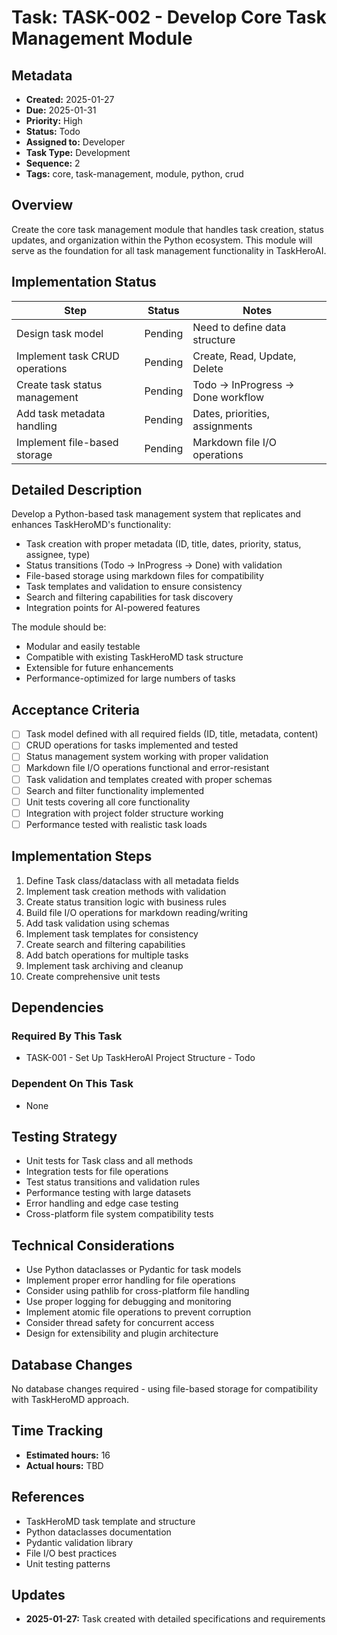 # Task: TASK-002 - Develop Core Task Management Module

## Metadata
- **Created:** 2025-01-27
- **Due:** 2025-01-31
- **Priority:** High
- **Status:** Todo
- **Assigned to:** Developer
- **Task Type:** Development
- **Sequence:** 2
- **Tags:** core, task-management, module, python, crud

## Overview
Create the core task management module that handles task creation, status updates, and organization within the Python ecosystem. This module will serve as the foundation for all task management functionality in TaskHeroAI.

## Implementation Status
| Step | Status | Notes |
|------|--------|-------|
| Design task model | Pending | Need to define data structure |
| Implement task CRUD operations | Pending | Create, Read, Update, Delete |
| Create task status management | Pending | Todo → InProgress → Done workflow |
| Add task metadata handling | Pending | Dates, priorities, assignments |
| Implement file-based storage | Pending | Markdown file I/O operations |

## Detailed Description
Develop a Python-based task management system that replicates and enhances TaskHeroMD's functionality:
- Task creation with proper metadata (ID, title, dates, priority, status, assignee, type)
- Status transitions (Todo → InProgress → Done) with validation
- File-based storage using markdown files for compatibility
- Task templates and validation to ensure consistency
- Search and filtering capabilities for task discovery
- Integration points for AI-powered features

The module should be:
- Modular and easily testable
- Compatible with existing TaskHeroMD task structure
- Extensible for future enhancements
- Performance-optimized for large numbers of tasks

## Acceptance Criteria
- [ ] Task model defined with all required fields (ID, title, metadata, content)
- [ ] CRUD operations for tasks implemented and tested
- [ ] Status management system working with proper validation
- [ ] Markdown file I/O operations functional and error-resistant
- [ ] Task validation and templates created with proper schemas
- [ ] Search and filter functionality implemented
- [ ] Unit tests covering all core functionality
- [ ] Integration with project folder structure working
- [ ] Performance tested with realistic task loads

## Implementation Steps
1. Define Task class/dataclass with all metadata fields
2. Implement task creation methods with validation
3. Create status transition logic with business rules
4. Build file I/O operations for markdown reading/writing
5. Add task validation using schemas
6. Implement task templates for consistency
7. Create search and filtering capabilities
8. Add batch operations for multiple tasks
9. Implement task archiving and cleanup
10. Create comprehensive unit tests

## Dependencies
### Required By This Task
- TASK-001 - Set Up TaskHeroAI Project Structure - Todo

### Dependent On This Task
- None

## Testing Strategy
- Unit tests for Task class and all methods
- Integration tests for file operations
- Test status transitions and validation rules
- Performance testing with large datasets
- Error handling and edge case testing
- Cross-platform file system compatibility tests

## Technical Considerations
- Use Python dataclasses or Pydantic for task models
- Implement proper error handling for file operations
- Consider using pathlib for cross-platform file handling
- Use proper logging for debugging and monitoring
- Implement atomic file operations to prevent corruption
- Consider thread safety for concurrent access
- Design for extensibility and plugin architecture

## Database Changes
No database changes required - using file-based storage for compatibility with TaskHeroMD approach.

## Time Tracking
- **Estimated hours:** 16
- **Actual hours:** TBD

## References
- TaskHeroMD task template and structure
- Python dataclasses documentation
- Pydantic validation library
- File I/O best practices
- Unit testing patterns

## Updates
- **2025-01-27:** Task created with detailed specifications and requirements 